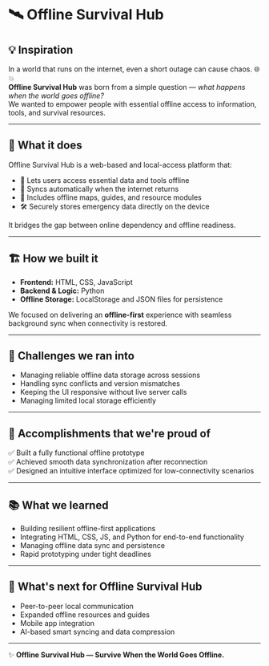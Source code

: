 # 🛰 Offline Survival Hub

## 💡 Inspiration  
In a world that runs on the internet, even a short outage can cause chaos. 🌐💥  
**Offline Survival Hub** was born from a simple question — *what happens when the world goes offline?*  
We wanted to empower people with essential offline access to information, tools, and survival resources.

---

## 🧩 What it does  
Offline Survival Hub is a web-based and local-access platform that:  
- 📁 Lets users access essential data and tools offline  
- 🔄 Syncs automatically when the internet returns  
- 🧭 Includes offline maps, guides, and resource modules  
- 🛠 Securely stores emergency data directly on the device  

It bridges the gap between online dependency and offline readiness.

---

## 🏗 How we built it  
- **Frontend:** HTML, CSS, JavaScript  
- **Backend & Logic:** Python  
- **Offline Storage:** LocalStorage and JSON files for persistence  

We focused on delivering an **offline-first** experience with seamless background sync when connectivity is restored.

---

## 🚧 Challenges we ran into  
- Managing reliable offline data storage across sessions  
- Handling sync conflicts and version mismatches  
- Keeping the UI responsive without live server calls  
- Managing limited local storage efficiently  

---

## 🏅 Accomplishments that we're proud of  
✅ Built a fully functional offline prototype  
✅ Achieved smooth data synchronization after reconnection  
✅ Designed an intuitive interface optimized for low-connectivity scenarios  

---

## 📚 What we learned  
- Building resilient offline-first applications  
- Integrating HTML, CSS, JS, and Python for end-to-end functionality  
- Managing offline data sync and persistence  
- Rapid prototyping under tight deadlines  

---

## 🚀 What's next for Offline Survival Hub  
- Peer-to-peer local communication  
- Expanded offline resources and guides  
- Mobile app integration  
- AI-based smart syncing and data compression  

---

✨ **Offline Survival Hub — Survive When the World Goes Offline.**
